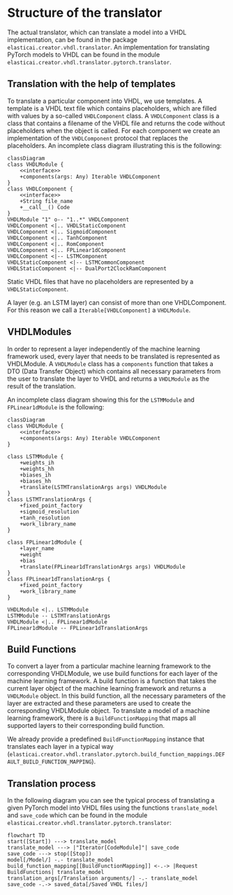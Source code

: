 # Structure of the translator

The actual translator, which can translate a model into a VHDL implementation, can be found in the package
`elasticai.creator.vhdl.translator`. An implementation for translating PyTorch models to VHDL can be found in the module
`elasticai.creator.vhdl.translator.pytorch.translator`.

## Translation with the help of templates

To translate a particular component into VHDL, we use templates. A template is a VHDL text file which contains
placeholders, which are filled with values by a so-called `VHDLComponent` class. A `VHDLComponent` class is
a class that contains a filename of the VHDL file and returns the code without placeholders when the object is called.
For each component we create an implementation of the `VHDLComponent` protocol that replaces the placeholders.
An incomplete class diagram illustrating this is the following:

```mermaid
classDiagram
class VHDLModule {
    <<interface>>
    +components(args: Any) Iterable VHDLComponent
}
class VHDLComponent {
    <<interface>>
    +String file_name
    +__call__() Code
}
VHDLModule "1" o-- "1..*" VHDLComponent
VHDLComponent <|.. VHDLStaticComponent
VHDLComponent <|.. SigmoidComponent
VHDLComponent <|.. TanhComponent
VHDLComponent <|.. RomComponent
VHDLComponent <|.. FPLinear1dComponent
VHDLComponent <|-- LSTMComponent
VHDLStaticComponent <|-- LSTMCommonComponent
VHDLStaticComponent <|-- DualPort2ClockRamComponent
```

Static VHDL files that have no placeholders are represented by a `VHDLStaticComponent`.

A layer (e.g. an LSTM layer) can consist of more than one VHDLComponent. For this reason we call a
`Iterable[VHDLComponent]` a `VHDLModule`.

## VHDLModules

In order to represent a layer independently of the machine learning framework used, every layer that needs to be
translated is represented as VHDLModule. A `VHDLModule` class has a `components` function that takes a
DTO (Data Transfer Object) which contains all necessary parameters from the user to translate the layer to VHDL and
returns a `VHDLModule` as the result of the translation.

An incomplete class diagram showing this for the `LSTMModule` and `FPLinear1dModule` is the following:

```mermaid
classDiagram
class VHDLModule {
    <<interface>>
    +components(args: Any) Iterable VHDLComponent
}

class LSTMModule {
    +weights_ih
    +weights_hh
    +biases_ih
    +biases_hh
    +translate(LSTMTranslationArgs args) VHDLModule
}
class LSTMTranslationArgs {
    +fixed_point_factory
    +sigmoid_resolution
    +tanh_resolution
    +work_library_name
}

class FPLinear1dModule {
    +layer_name
    +weight
    +bias
    +translate(FPLinear1dTranslationArgs args) VHDLModule
}
class FPLinear1dTranslationArgs {
    +fixed_point_factory
    +work_library_name
}

VHDLModule <|.. LSTMModule
LSTMModule -- LSTMTranslationArgs
VHDLModule <|.. FPLinear1dModule
FPLinear1dModule -- FPLinear1dTranslationArgs
```

## Build Functions

To convert a layer from a particular machine learning framework to the corresponding VHDLModule, we use build
functions for each layer of the machine learning framework. A build function is a function that takes the current layer
object of the machine learning framework and returns a `VHDLModule` object. In this build function, all the
necessary parameters of the layer are extracted and these parameters are used to create the corresponding VHDLModule
object. To translate a model of a machine learning framework, there is a `BuildFunctionMapping` that maps all supported
layers to their corresponding build function.

We already provide a predefined `BuildFunctionMapping` instance that translates each layer in a typical way
(`elasticai.creator.vhdl.translator.pytorch.build_function_mappings.DEFAULT_BUILD_FUNCTION_MAPPING`).

## Translation process
In the following diagram you can see the typical process of translating a given PyTorch model into VHDL files using
the functions `translate_model` and `save_code` which can be found in the module
`elasticai.creator.vhdl.translator.pytorch.translator`:

```mermaid
flowchart TD
start([Start]) ---> translate_model
translate_model ---> |"Iterator[CodeModule]"| save_code
save_code ---> stop([Stop])
model[/Model/] -.- translate_model
build_function_mapping[[BuildFunctionMapping]] <-.-> |Request BuildFunctions| translate_model
translation_args[/Translation arguments/] -.- translate_model
save_code -.-> saved_data[/Saved VHDL files/]
```
